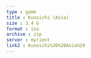 ```yaml
---
type : game
title : Kunoichi (Asia)
size : 3.4 G
format : iso
archive : zip
server : myrient
link2 : Kunoichi%20%28Asia%29
---
```

